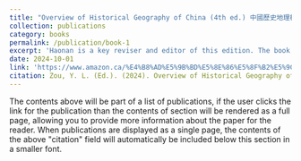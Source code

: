 ```yaml
---
title: "Overview of Historical Geography of China (4th ed.) 中國歷史地理概述"
collection: publications
category: books
permalink: /publication/book-1
excerpt: 'Haonan is a key reviser and editor of this edition. The book covers topics such as the changes in climate, vegetation, river systems, coastlines, deserts, territorial boundaries, historical administrative divisions, population growth, distribution, and migration, regional development and geographical differences in ancient agriculture, the distribution and rise and fall of industries and mining over the dynasties, the historical changes in urban distribution and transportation routes, the regional differences in historical landscapes and their transformations, among others.'
date: 2024-10-01
link: 'https://www.amazon.ca/%E4%B8%AD%E5%9B%BD%E5%8E%86%E5%8F%B2%E5%9C%B0%E7%90%86%E6%A6%82%E8%BF%B0%EF%BC%88%E7%AC%AC%E5%9B%9B%E7%89%88%EF%BC%89/dp/7572019137'
citation: Zou, Y. L. (Ed.). (2024). Overview of Historical Geography of China (4th ed.). Shanghai Educational Publishing House.
---
```


The contents above will be part of a list of publications, if the user clicks the link for the publication than the contents of section will be rendered as a full page, allowing you to provide more information about the paper for the reader. When publications are displayed as a single page, the contents of the above "citation" field will automatically be included below this section in a smaller font.
